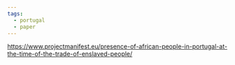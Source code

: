```yaml
---
tags:
  - portugal
  - paper
---
```

https://www.projectmanifest.eu/presence-of-african-people-in-portugal-at-the-time-of-the-trade-of-enslaved-people/
